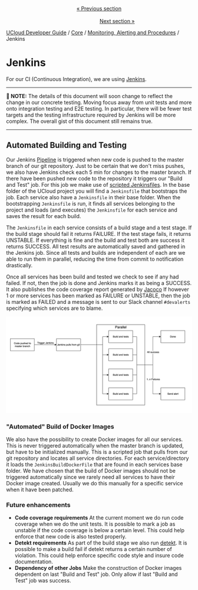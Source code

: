 <p align='center'>
<a href='/docs/developer-guide/core/monitoring/deployment.md'>« Previous section</a>
&nbsp;&nbsp;&nbsp;&nbsp;&nbsp;&nbsp;&nbsp;&nbsp;&nbsp;&nbsp;&nbsp;&nbsp;&nbsp;&nbsp;&nbsp;&nbsp;&nbsp;&nbsp;&nbsp;&nbsp;&nbsp;&nbsp;&nbsp;&nbsp;&nbsp;&nbsp;&nbsp;&nbsp;&nbsp;&nbsp;&nbsp;&nbsp;&nbsp;&nbsp;&nbsp;&nbsp;&nbsp;&nbsp;&nbsp;&nbsp;&nbsp;&nbsp;&nbsp;&nbsp;&nbsp;&nbsp;&nbsp;&nbsp;&nbsp;&nbsp;&nbsp;&nbsp;&nbsp;&nbsp;&nbsp;&nbsp;&nbsp;&nbsp;&nbsp;&nbsp;&nbsp;&nbsp;&nbsp;&nbsp;&nbsp;&nbsp;&nbsp;&nbsp;&nbsp;&nbsp;&nbsp;&nbsp;&nbsp;&nbsp;&nbsp;&nbsp;&nbsp;&nbsp;&nbsp;&nbsp;&nbsp;&nbsp;&nbsp;&nbsp;&nbsp;&nbsp;&nbsp;&nbsp;&nbsp;&nbsp;&nbsp;&nbsp;&nbsp;&nbsp;&nbsp;&nbsp;&nbsp;&nbsp;&nbsp;&nbsp;&nbsp;&nbsp;&nbsp;&nbsp;&nbsp;&nbsp;&nbsp;&nbsp;&nbsp;&nbsp;&nbsp;&nbsp;&nbsp;&nbsp;&nbsp;&nbsp;&nbsp;&nbsp;&nbsp;&nbsp;&nbsp;&nbsp;&nbsp;&nbsp;&nbsp;&nbsp;&nbsp;&nbsp;&nbsp;&nbsp;&nbsp;&nbsp;&nbsp;&nbsp;&nbsp;&nbsp;&nbsp;&nbsp;&nbsp;&nbsp;&nbsp;&nbsp;&nbsp;&nbsp;&nbsp;&nbsp;&nbsp;&nbsp;&nbsp;&nbsp;&nbsp;&nbsp;&nbsp;<a href='/docs/developer-guide/core/monitoring/elastic.md'>Next section »</a>
</p>


[UCloud Developer Guide](/docs/developer-guide/README.md) / [Core](/docs/developer-guide/core/README.md) / [Monitoring, Alerting and Procedures](/docs/developer-guide/core/monitoring/README.md) / Jenkins
# Jenkins

For our CI (Continuous Integration), we are using [Jenkins](https://jenkins.io/).

---

__📝 NOTE:__ The details of this document will soon change to reflect the change in our concrete testing. Moving focus
away from unit tests and more onto integration testing and E2E testing. In particular, there will be fewer test targets
and the testing infrastructure required by Jenkins will be more complex. The overall gist of this document still remains
true.

---

## Automated Building and Testing

Our Jenkins [Pipeline](https://jenkins.io/doc/book/pipeline/) is triggered
when new code is pushed to the master branch of our git repository. Just to
be certain that we don't miss pushes, we also have Jenkins check each 5 min
for changes to the master branch. If there have been pushed new code to the
repository it triggers our "Build and Test" job. For this job we make use of
[scripted Jenkinsfiles](https://jenkins.io/doc/book/pipeline/jenkinsfile/).
In the base folder of the UCloud project you will find a `Jenkinsfile` that
bootstraps the job. Each service also have a `Jenkinsfile` in their base
folder. When the bootstrapping `Jenkinsfile` is run, it finds all services
belonging to the project and loads (and executes) the `Jenkinsfile` for each
service and saves the result for each build.

The `Jenkinsfile` in each service consists of a build stage and a test stage.
If the build stage should fail it returns FAILURE. If the test stage fails,
it returns UNSTABLE. If everything is fine and the build and test both are
success it returns SUCCESS. All test results are automatically saved and
gathered in the Jenkins job. Since all tests and builds are independent of
each are we able to run them in parallel, reducing the time from commit to
notification drastically.

Once all services has been build and tested we check to see if any had
failed. If not, then the job is done and Jenkins marks it as being a SUCCESS.
It also publishes the code coverage report generated by
[Jacoco](https://www.eclemma.org/jacoco/) If however 1 or more services has
been marked as FAILURE or UNSTABLE, then the job is marked as FAILED and a
message is sent to our Slack channel `#devalerts` specifying which services
are to blame.

![Jenkins Flow Chart](/backend/service-lib/wiki/JenkinsFlowChart.png)

### "Automated" Build of Docker Images

We also have the possibility to create Docker images for all our services.
This is never triggered automatically when the master branch is updated, but
have to be initialized manually. This is a scripted job that pulls from our
git repository and locates all service directories. For each
service/directory it loads the `JenkinsBuildDockerFile` that are found in
each services base folder. We have chosen that the build of Docker images
should not be triggered automatically since we rarely need all services to
have their Docker image created. Usually we do this manually for a specific
service when it have been patched.

### Future enhancements

- **Code coverage requirements** At the current moment we do run code
coverage when we do the unit tests. It is possible to mark a job as unstable
if the code coverage is below a certain level. This could help enforce that
new code is also tested properly.
- **Detekt requirements** As part of the build stage we also run
[detekt](https://arturbosch.github.io/detekt/). It is possible to make a
build fail if detekt returns a certain number of violation. This could help
enforce specific code style and insure code documentation.
- **Dependency of other Jobs** Make the construction of Docker images
dependent on last "Build and Test" job. Only allow if last "Build and Test"
job was success.

